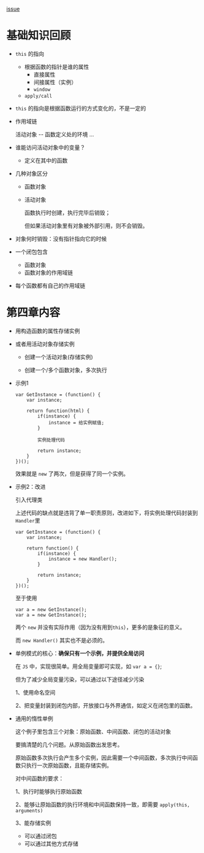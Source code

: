 [issue](https://github.com/hoperyy/blog/issues/14)

#	基础知识回顾

+	`this` 的指向
	+	根据函数的指针是谁的属性
		+	直接属性
		+	间接属性（实例）
		+	`window`
	+	`apply/call`

+	`this` 的指向是根据函数运行的方式变化的，不是一定的
+	作用域链
	
	活动对象 -- 函数定义处的环境 ...

+	谁能访问活动对象中的变量？
	
	+	定义在其中的函数

+	几种对象区分

	+	函数对象
	+	活动对象

		函数执行时创建，执行完毕后销毁；

		但如果活动对象里有对象被外部引用，则不会销毁。
 
+	对象何时销毁：没有指针指向它的时候

+	一个闭包包含
	+	函数对象
	+	函数对象的作用域链

+	每个函数都有自己的作用域链

#	第四章内容


+	用构造函数的属性存储实例

+	或者用活动对象存储实例

	+	创建一个活动对象(存储实例)

	+	创建一个/多个函数对象，多次执行

+	示例1
	
	```
	var GetInstance = (function() {
		var instance;

		return function(html) {
			if(instance) {
				instance = 给实例赋值;
			}

			实例处理代码

			return instance;
		}
	})();
	```

	效果就是 `new` 了两次，但是获得了同一个实例。

+	示例2：改进

	引入代理类

	上述代码的缺点就是违背了单一职责原则，改进如下，将实例处理代码封装到`Handler`里

	```
	var GetInstance = (function() {
		var instance;

		return function() {
			if(instance) {
				instance = new Handler();
			}

			return instance;
		}
	})();
	```

	至于使用

	```
	var a = new GetInstance();
	var a = new GetInstance();
	```

	两个 `new` 并没有实际作用（因为没有用到`this`），更多的是象征的意义。

	而 `new Handler()` 其实也不是必须的。

+	单例模式的核心：**确保只有一个示例，并提供全局访问**
	
	在 `JS` 中，实现很简单。用全局变量即可实现，如 `var a = {}`;

	但为了减少全局变量污染，可以通过以下途径减少污染

	1、使用命名空间

	2、把变量封装到闭包内部，开放接口与外界通信，如定义在闭包里的函数。

+	通用的惰性单例

	这个例子里包含三个对象：原始函数、中间函数、闭包的活动对象

	要搞清楚的几个问题。从原始函数出发思考。

	原始函数多次执行会产生多个实例，因此需要一个中间函数，多次执行中间函数只执行一次原始函数，且能存储实例。

	对中间函数的要求：

	1、执行时能够执行原始函数

	2、能够让原始函数的执行环境和中间函数保持一致，即需要 `apply(this, arguments)`

	3、能存储实例

	+	可以通过闭包
	+	可以通过其他方式存储